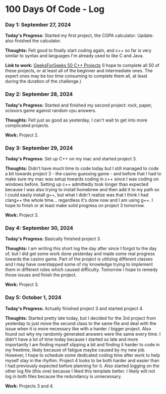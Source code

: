 # 100 Days Of Code - Log

<!-- 
### Day X: mmmm dd, yyyy (template)
**Today's Progress:**
**Thoughts:**
**Link to work:** [Calculator App](http://www.example.com)

### Day 0: February 30, 2016 (Example)

**Today's Progress**: Fixed CSS, worked on canvas functionality for the app.

**Thoughts:** I really struggled with CSS, but, overall, I feel like I am slowly getting better at it. Canvas is still new for me, but I managed to figure out some basic functionality.

**Link to work:** [Calculator App](http://www.example.com)
-->

### Day 1: September 27, 2024 

**Today's Progress:** Started my first project, the CGPA calculator. Update: also finished the calculator.

**Thoughts:** Felt good to finally start coding again, and c++ so far is very similar to syntax and languages I'm already used to like C and Java.

**Link to work:** [GeeksForGeeks 50 C++ Projects](https://www.geeksforgeeks.org/top-50-cpp-project-ideas-for-beginners-advanced/) (I hope to complete all 50 of these projects, or at least all of the beginner and intermediate ones. The expert ones may be too time consuming to complete them all, at least during the duration of the challenge.)

### Day 2: September 28, 2024

**Today's Progress:** Started and finished my second project: rock, paper, scissors game against random cpu answers.

**Thoughts:** Felt just as good as yesterday, I can't wait to get into more complicated projects.

**Work:** Project 2.

### Day 3: September 29, 2024

**Today's Progress:** Set up C++ on my mac and started project 3.

**Thoughts:** Didn't have much time to code today but I still managed to code a bit towards project 3 - the casino guessing game - and before that I had to make sure my mac was setup towards coding in c++ since I was coding on windows before. Setting up c++ admittedly took longer than expected because I was also trying to install homebrew and then add it to my path so I could easily install g++, but what I didn't realize was that I think I had clang++ the whole time... regardless it's done now and I am using g++. I hope to finish or at least make solid progress on project 3 tomorrow.

**Work:** Project 3.

### Day 4: September 30, 2024

**Today's Progress:** Basically finished project 3.

**Thoughts:** I am writing this short log the day after since I forgot to the day of, but I did get some work done yesterday and made some real progress towards the casino game. Part of the project is utilizing different classes and I may have overstepped some of my knowledge trying to implement them in different roles which caused difficulty. Tomorrow I hope to remedy those issues and finish the project.

**Work:** Project 3.

### Day 5: October 1, 2024

**Today's Progress:** Actually finished project 3 and started project 4.

**Thoughts:** Started pretty late today, but I decided for the 3rd project from yesterday to just move the second class to the same file and deal with the issue when it is more necessary like with a harder / bigger project. Also found out why my randomly generated answers were the same every time. I didn't have a lot of time today because I started so late and more importantly I am finding myself slipping a bit and finding it harder to code in my freetime, likely because of fatigue maybe caused by my new job. However, I hope to schedule some dedicated coding time after work to help myself stay in the rhythm. Project 4 looks to be both harder and easier than I had previously expected before planning for it. Also started logging on the other log file (this one) because I liked this template better. I likely will not log in both files because the redundancy is unnecessary.

**Work:** Projects 3 and 4.
